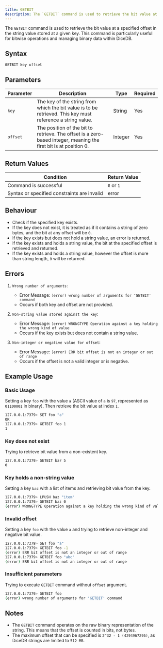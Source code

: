 ```yaml
---
title: GETBIT
description: The `GETBIT` command is used to retrieve the bit value at a specified offset in the string value stored at a given key. This command is particularly useful for bitwise operations and managing binary data within DiceDB.
---
```


The `GETBIT` command is used to retrieve the bit value at a specified offset in the string value stored at a given key. This command is particularly useful for bitwise operations and managing binary data within DiceDB.

## Syntax

```
GETBIT key offset
```

## Parameters

| Parameter | Description                                                               | Type    | Required |
|-----------|---------------------------------------------------------------------------|---------|----------|
| `key`     | The key of the string from which the bit value is to be retrieved. This key must reference a string value.                                            | String  | Yes      |
| `offset`   | The position of the bit to retrieve. The offset is a zero-based integer, meaning the first bit is at position 0. | Integer | Yes |

## Return Values

| Condition                                      | Return Value                                      |
|------------------------------------------------|---------------------------------------------------|
| Command is successful                           | `0` or `1`  |
| Syntax or specified constraints are invalid     | error       |

## Behaviour

- Check if the specified key exists.
- If the key does not exist, it is treated as if it contains a string of zero bytes, and the bit at any offset will be `0`.
- If the key exists but does not hold a string value, an error is returned.
- If the key exists and holds a string value, the bit at the specified offset is retrieved and returned.
- If the key exists and holds a string value, however the offset is more than string length, `0` will be returned.

## Errors

1. `Wrong number of arguments`:

    - Error Message: `(error) wrong number of arguments for 'GETBIT' command`
    - Occurs if both key and offset are not provided.

2. `Non-string value stored against the key`:

    - Error Message: `(error) WRONGTYPE Operation against a key holding the wrong kind of value`
    - Occurs if the key exists but does not contain a string value.

3. `Non-integer or negative value for offset`:

    - Error Message: `(error) ERR bit offset is not an integer or out of range`
    - Occurs if the offset is not a valid integer or is negative.

## Example Usage

### Basic Usage

Setting a key `foo` with the value `a` (ASCII value of `a` is `97`, represented as `01100001` in binary). Then retrieve the bit value at index `1`.

```bash
127.0.0.1:7379> SET foo "a"
OK
127.0.0.1:7379> GETBIT foo 1
1
```

### Key does not exist

Trying to retrieve bit value from a non-existent key.

```bash
127.0.0.1:7379> GETBIT bar 5
0
```

### Key holds a non-string value

Setting a key `baz` with a list of items and retrieving bit value from the key.

```bash
127.0.0.1:7379> LPUSH baz "item"
127.0.0.1:7379> GETBIT baz 0
(error) WRONGTYPE Operation against a key holding the wrong kind of value
```

### Invalid offset

Setting a key `foo` with the value `a` and trying to retrieve non-integer and negative bit value.

```bash
127.0.0.1:7379> SET foo "a"
127.0.0.1:7379> GETBIT foo -1
(error) ERR bit offset is not an integer or out of range
127.0.0.1:7379> GETBIT foo "abc"
(error) ERR bit offset is not an integer or out of range
```

### Insufficient parameters

Trying to execute `GETBIT` command without `offset` argument.

```bash
127.0.0.1:7379> GETBIT foo
(error) wrong number of arguments for 'GETBIT' command
```

## Notes

- The `GETBIT` command operates on the raw binary representation of the string. This means that the offset is counted in bits, not bytes.
- The maximum offset that can be specified is `2^32 - 1 (4294967295)`, as DiceDB strings are limited to `512 MB`.

